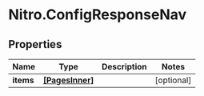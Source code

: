# Nitro.ConfigResponseNav

## Properties

Name | Type | Description | Notes
------------ | ------------- | ------------- | -------------
**items** | [**[PagesInner]**](PagesInner.md) |  | [optional] 


